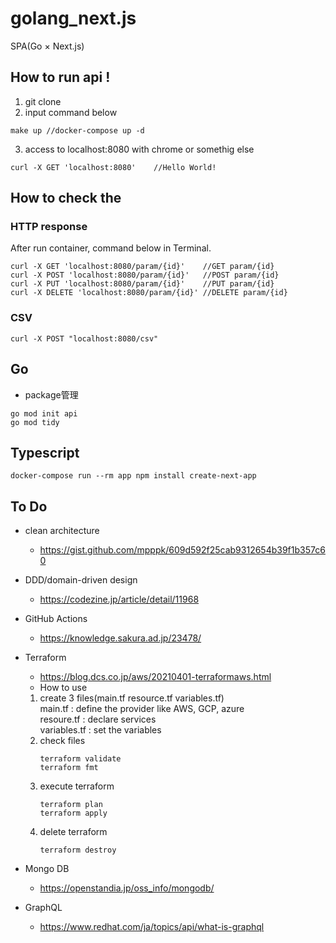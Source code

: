 # golang_next.js
SPA(Go × Next.js)

## How to run api !  
1. git clone <this repository>  
2. input command below
```
make up //docker-compose up -d
```
3. access to localhost:8080 with chrome or somethig else
```
curl -X GET 'localhost:8080'    //Hello World!
```

## How to check the  
   ### HTTP response
   After run container, command below in Terminal.
   ```
   curl -X GET 'localhost:8080/param/{id}'    //GET param/{id}
   curl -X POST 'localhost:8080/param/{id}'   //POST param/{id}
   curl -X PUT 'localhost:8080/param/{id}'    //PUT param/{id}
   curl -X DELETE 'localhost:8080/param/{id}' //DELETE param/{id}
   ```
   ### CSV
   ```
   curl -X POST "localhost:8080/csv"
   ```
## Go
   - package管理
   ```
   go mod init api
   go mod tidy
   ```
## Typescript
```
docker-compose run --rm app npm install create-next-app
```

## To Do
- clean architecture  
   - https://gist.github.com/mpppk/609d592f25cab9312654b39f1b357c60  
- DDD/domain-driven design  
   - https://codezine.jp/article/detail/11968  
- GitHub Actions  
   - https://knowledge.sakura.ad.jp/23478/  
- Terraform
   - https://blog.dcs.co.jp/aws/20210401-terraformaws.html  
   - How to use  
   1. create 3 files(main.tf resource.tf variables.tf)  
      main.tf      : define the provider like AWS, GCP, azure  
      resoure.tf   : declare services  
      variables.tf : set the variables  
   2. check files
      ```
      terraform validate
      terraform fmt
      ```
   3. execute terraform
      ```
      terraform plan
      terraform apply
      ```
   4. delete terraform
      ```
      terraform destroy
      ```
- Mongo DB
   - https://openstandia.jp/oss_info/mongodb/  

- GraphQL
   - https://www.redhat.com/ja/topics/api/what-is-graphql  

